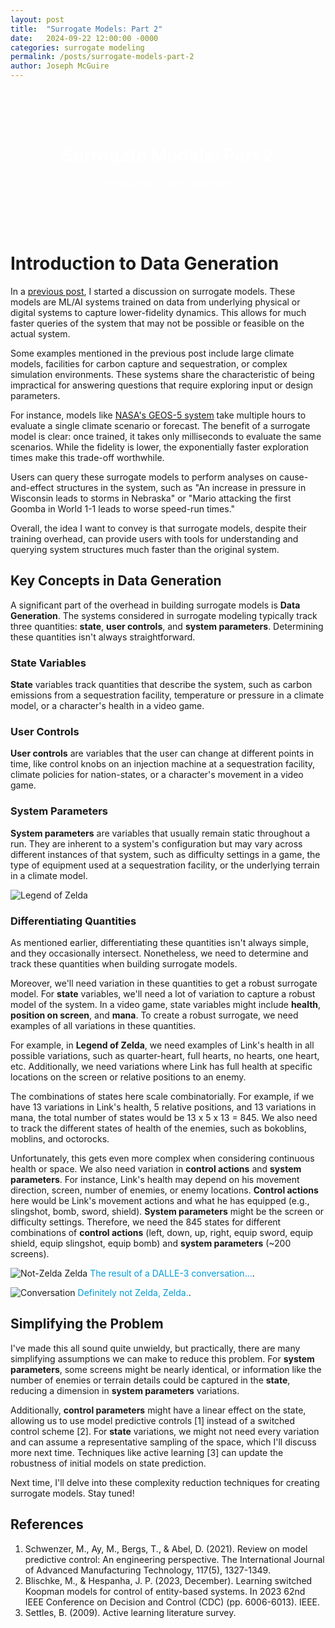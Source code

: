 ```yaml
---  
layout: post  
title:  "Surrogate Models: Part 2"  
date:   2024-09-22 12:00:00 -0000  
categories: surrogate modeling  
permalink: /posts/surrogate-models-part-2  
author: Joseph McGuire  
---
```


<style>  
.header-background {  
    background-image: url('../assets/images/blog/dalle3-background.jpg');  
    background-size: cover;  
    background-position: center;  
    padding: 50px;  
    color: white;  
    text-align: center;  
}  
</style>

<div class="header-background">  
    <h1>Surrogate Models: Part 2</h1>  
    <p>Introduction to Data Generation</p>  
</div>

# Introduction to Data Generation

In a [previous post](/posts/surrogate-models-part-1), I started a discussion on surrogate models. These models are ML/AI systems trained on data from underlying physical or digital systems to capture lower-fidelity dynamics. This allows for much faster queries of the system that may not be possible or feasible on the actual system.

Some examples mentioned in the previous post include large climate models, facilities for carbon capture and sequestration, or complex simulation environments. These systems share the characteristic of being impractical for answering questions that require exploring input or design parameters.

For instance, models like [NASA's GEOS-5 system](https://www.nccs.nasa.gov/services/data-collections/coupled-products/geos5-forecast) take multiple hours to evaluate a single climate scenario or forecast. The benefit of a surrogate model is clear: once trained, it takes only milliseconds to evaluate the same scenarios. While the fidelity is lower, the exponentially faster exploration times make this trade-off worthwhile.

Users can query these surrogate models to perform analyses on cause-and-effect structures in the system, such as "An increase in pressure in Wisconsin leads to storms in Nebraska" or "Mario attacking the first Goomba in World 1-1 leads to worse speed-run times."

Overall, the idea I want to convey is that surrogate models, despite their training overhead, can provide users with tools for understanding and querying system structures much faster than the original system.

## Key Concepts in Data Generation

A significant part of the overhead in building surrogate models is **Data Generation**. The systems considered in surrogate modeling typically track three quantities: **state**, **user controls**, and **system parameters**. Determining these quantities isn't always straightforward.

### State Variables

**State** variables track quantities that describe the system, such as carbon emissions from a sequestration facility, temperature or pressure in a climate model, or a character's health in a video game.

### User Controls

**User controls** are variables that the user can change at different points in time, like control knobs on an injection machine at a sequestration facility, climate policies for nation-states, or a character's movement in a video game.

### System Parameters

**System parameters** are variables that usually remain static throughout a run. They are inherent to a system's configuration but may vary across different instances of that system, such as difficulty settings in a game, the type of equipment used at a sequestration facility, or the underlying terrain in a climate model.

![Legend of Zelda](../assets/images/blog/zelda-diagram.png)

### Differentiating Quantities

As mentioned earlier, differentiating these quantities isn't always simple, and they occasionally intersect. Nonetheless, we need to determine and track these quantities when building surrogate models.

Moreover, we'll need variation in these quantities to get a robust surrogate model. For **state** variables, we'll need a lot of variation to capture a robust model of the system. In a video game, state variables might include **health**, **position on screen**, and **mana**. To create a robust surrogate, we need examples of all variations in these quantities.

For example, in **Legend of Zelda**, we need examples of Link's health in all possible variations, such as quarter-heart, full hearts, no hearts, one heart, etc. Additionally, we need variations where Link has full health at specific locations on the screen or relative positions to an enemy.

The combinations of states here scale combinatorially. For example, if we have 13 variations in Link's health, 5 relative positions, and 13 variations in mana, the total number of states would be 13 x 5 x 13 = 845. We also need to track the different states of health of the enemies, such as bokoblins, moblins, and octorocks.

Unfortunately, this gets even more complex when considering continuous health or space. We also need variation in **control actions** and **system parameters**. For instance, Link's health may depend on his movement direction, screen, number of enemies, or enemy locations. **Control actions** here would be Link's movement actions and what he has equipped (e.g., slingshot, bomb, sword, shield). **System parameters** might be the screen or difficulty settings. Therefore, we need the 845 states for different combinations of **control actions** (left, down, up, right, equip sword, equip shield, equip slingshot, equip bomb) and **system parameters** (~200 screens).

![Not-Zelda Zelda](../assets/images/blog/dalle3-not-zelda.webp)
<span style="color:#009cdb">The result of a DALLE-3 conversation...</span>.

![Conversation](../assets/images/blog/chatgpt-exchange.png)
<span style="color:#009cdb">Definitely not Zelda, Zelda.</span>.

## Simplifying the Problem

I've made this all sound quite unwieldy, but practically, there are many simplifying assumptions we can make to reduce this problem. For **system parameters**, some screens might be nearly identical, or information like the number of enemies or terrain details could be captured in the **state**, reducing a dimension in **system parameters** variations.

Additionally, **control parameters** might have a linear effect on the state, allowing us to use model predictive controls [1] instead of a switched control scheme [2]. For **state** variations, we might not need every variation and can assume a representative sampling of the space, which I'll discuss more next time. Techniques like active learning [3] can update the robustness of initial models on state prediction.

Next time, I'll delve into these complexity reduction techniques for creating surrogate models. Stay tuned!

## References  
1. Schwenzer, M., Ay, M., Bergs, T., & Abel, D. (2021). Review on model predictive control: An engineering perspective. The International Journal of Advanced Manufacturing Technology, 117(5), 1327-1349.  
2. Blischke, M., & Hespanha, J. P. (2023, December). Learning switched Koopman models for control of entity-based systems. In 2023 62nd IEEE Conference on Decision and Control (CDC) (pp. 6006-6013). IEEE.  
3. Settles, B. (2009). Active learning literature survey.